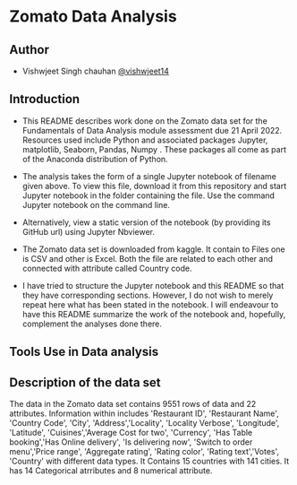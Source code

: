 
# Zomato Data Analysis

## Author

- Vishwjeet Singh chauhan [@vishwjeet14](https://github.com/vishwjeet14)

## Introduction

* This README describes work done on the Zomato data set for the Fundamentals of Data Analysis module assessment due 21 April 2022. Resources used include Python and associated packages Jupyter, matplotlib, Seaborn, Pandas, Numpy . These packages all come as part of the Anaconda distribution of Python.

* The analysis takes the form of a single Jupyter notebook of filename given above. To view this file, download it from this repository and start Jupyter notebook in the folder containing the file. Use the command Jupyter notebook on the command line.

* Alternatively, view a static version of the notebook (by providing its GitHub url) using Jupyter Nbviewer.

* The Zomato data set is downloaded from kaggle. It contain to Files one is CSV and other is Excel. Both the file are related to each other and connected with attribute called Country code.

* I have tried to structure the Jupyter notebook and this README so that they have corresponding sections. However, I do not wish to merely repeat here what has been stated in the notebook. I will endeavour to have this README summarize the work of the notebook and, hopefully, complement the analyses done there.

## Tools Use in Data analysis



## Description of the data set

The data in the Zomato data set contains 9551 rows of data and 22 attributes. Information within includes 'Restaurant ID', 'Restaurant Name', 'Country Code', 'City', 'Address','Locality', 'Locality Verbose', 'Longitude', 'Latitude', 'Cuisines','Average Cost for two', 'Currency', 'Has Table booking','Has Online delivery', 'Is delivering now', 'Switch to order menu','Price range', 'Aggregate rating', 'Rating color', 'Rating text','Votes', 'Country' with different data types. It Contains 15 countries with 141 cities. It has 14 Categorical atrributes and 8 numerical attribute.

